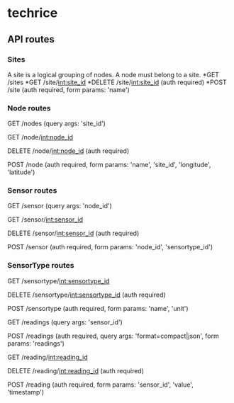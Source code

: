 # techrice

## API routes

### Sites
A site is a logical grouping of nodes. A node must belong to a site. 
*GET /sites
*GET /site/<int:site_id>
*DELETE /site/<int:site_id> (auth required)
*POST /site (auth required, form params: 'name')

### Node routes
GET /nodes (query args: 'site_id')

GET /node/<int:node_id>

DELETE /node/<int:node_id> (auth required)

POST /node (auth required, form params: 'name', 'site_id', 'longitude', 'latitude')

### Sensor routes
GET /sensor (query args: 'node_id')

GET /sensor/<int:sensor_id>

DELETE /sensor/<int:sensor_id> (auth required)

POST /sensor (auth required, form params: 'node_id', 'sensortype_id')


### SensorType routes
GET /sensortype/<int:sensortype_id>

DELETE /sensortype/<int:sensortype_id> (auth required)

POST /sensortype (auth required, form params: 'name', 'unit')

GET /readings (query args: 'sensor_id')

POST /readings (auth required, query args: 'format=compact|json', form params: 'readings')

GET /reading/<int:reading_id>

DELETE /reading/<int:reading_id> (auth required)

POST /reading (auth required, form params: 'sensor_id', 'value', 'timestamp')
